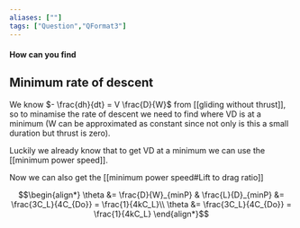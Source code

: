 ```yaml
---
aliases: [""]
tags: ["Question","QFormat3"]
---
```


#### How can you find
## Minimum rate of descent

We know $- \frac{dh}{dt} = V \frac{D}{W}$ from [[gliding without thrust]], so to minamise the rate of descent we need to find where VD is at a minimum (W can be approximated as constant since not only is this a small duration but thrust is zero).

Luckily we already know that to get VD at a minimum we can use the [[minimum power speed]].

Now we can also get the [[minimum power speed#Lift to drag ratio]]

$$\begin{align*}
   \theta &= \frac{D}{W}_{minP} & \frac{L}{D}_{minP} &= \frac{3C_L}{4C_{Do}} = \frac{1}{4kC_L}\\
\theta &= \frac{3C_L}{4C_{Do}} = \frac{1}{4kC_L}
\end{align*}$$
